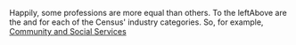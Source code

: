Happily, some professions are more equal than others. <span class="wide">To the left</span><span class="narrow">Above</span> are the <span class="topgraph-leftaxis"></span> and <span class="topgraph-rightaxis"></span> for each of the Census' industry categories. So, for example, <a href="#" class="topgraph-active" data-active='social_services'>Community and Social Services</a>
